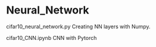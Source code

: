 # Neural_Network

cifar10_neural_network.py
Creating NN layers with Numpy.


cifar10_CNN.ipynb
CNN with Pytorch

